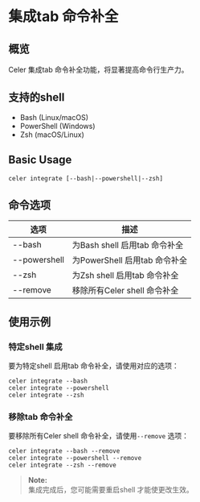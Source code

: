 # 集成tab 命令补全

## 概览

Celer 集成tab 命令补全功能，将显著提高命令行生产力。

## 支持的shell

- Bash (Linux/macOS)
- PowerShell (Windows)
- Zsh (macOS/Linux)

## Basic Usage

```shell
celer integrate [--bash|--powershell|--zsh]
```

## 命令选项

| 选项	| 描述	|
| -------- | -------- |
| --bash	| 为Bash shell 启用tab 命令补全	|
| --powershell	| 为PowerShell 启用tab 命令补全	|
| --zsh	| 为Zsh shell 启用tab 命令补全	|
| --remove	| 移除所有Celer shell 命令补全	|

## 使用示例

### 特定shell 集成

要为特定shell 启用tab 命令补全，请使用对应的选项：

```shell
celer integrate --bash
celer integrate --powershell
celer integrate --zsh
```

### 移除tab 命令补全

要移除所有Celer shell 命令补全，请使用`--remove` 选项：

```shell
celer integrate --bash --remove
celer integrate --powershell --remove
celer integrate --zsh --remove
```

> **Note:**   
> 集成完成后，您可能需要重启shell 才能使更改生效。
